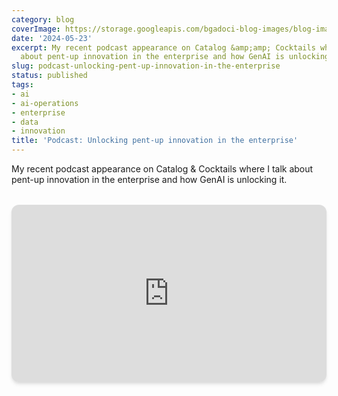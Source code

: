 ```yaml
---
category: blog
coverImage: https://storage.googleapis.com/bgadoci-blog-images/blog-images/images/blog-images/cover-images/5.png
date: '2024-05-23'
excerpt: My recent podcast appearance on Catalog &amp;amp; Cocktails where I talk
  about pent-up innovation in the enterprise and how GenAI is unlocking it.
slug: podcast-unlocking-pent-up-innovation-in-the-enterprise
status: published
tags:
- ai
- ai-operations
- enterprise
- data
- innovation
title: 'Podcast: Unlocking pent-up innovation in the enterprise'
---
```


My recent podcast appearance on Catalog & Cocktails where I talk about pent-up innovation in the enterprise and how GenAI is unlocking it. 

<div style="position: relative; padding-bottom: 56.25%; height: 0; overflow: hidden; max-width: 100%; margin: 2rem 0; border-radius: 0.75rem; box-shadow: 0 4px 6px -1px rgba(0, 0, 0, 0.1), 0 2px 4px -1px rgba(0, 0, 0, 0.06);">
  <iframe style="position: absolute; top: 0; left: 0; width: 100%; height: 100%; border: 0;" src="https://www.youtube.com/embed/wV8MGq2x2L8?si=0JRYCjyMhyejQQQn" title="YouTube video player" allow="accelerometer; autoplay; clipboard-write; encrypted-media; gyroscope; picture-in-picture; web-share" referrerpolicy="strict-origin-when-cross-origin" allowfullscreen></iframe>
</div>